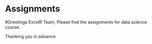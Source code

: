 # Assignments

#Greetings ExcelR Team, Please find the assignments for data science course. 

Thanking you in advance
